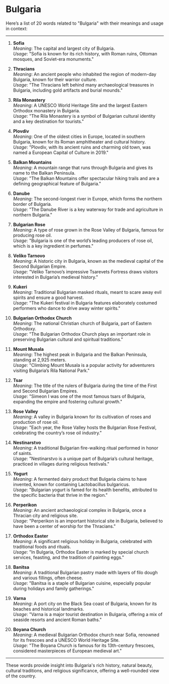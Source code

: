 # Bulgaria

Here’s a list of 20 words related to "Bulgaria" with their meanings and usage in context:

---

1. **Sofia**  
   *Meaning*: The capital and largest city of Bulgaria.  
   *Usage*: "Sofia is known for its rich history, with Roman ruins, Ottoman mosques, and Soviet-era monuments."

2. **Thracians**  
   *Meaning*: An ancient people who inhabited the region of modern-day Bulgaria, known for their warrior culture.  
   *Usage*: "The Thracians left behind many archaeological treasures in Bulgaria, including gold artifacts and burial mounds."

3. **Rila Monastery**  
   *Meaning*: A UNESCO World Heritage Site and the largest Eastern Orthodox monastery in Bulgaria.  
   *Usage*: "The Rila Monastery is a symbol of Bulgarian cultural identity and a key destination for tourists."

4. **Plovdiv**  
   *Meaning*: One of the oldest cities in Europe, located in southern Bulgaria, known for its Roman amphitheater and cultural history.  
   *Usage*: "Plovdiv, with its ancient ruins and charming old town, was named a European Capital of Culture in 2019."

5. **Balkan Mountains**  
   *Meaning*: A mountain range that runs through Bulgaria and gives its name to the Balkan Peninsula.  
   *Usage*: "The Balkan Mountains offer spectacular hiking trails and are a defining geographical feature of Bulgaria."

6. **Danube**  
   *Meaning*: The second-longest river in Europe, which forms the northern border of Bulgaria.  
   *Usage*: "The Danube River is a key waterway for trade and agriculture in northern Bulgaria."

7. **Bulgarian Rose**  
   *Meaning*: A type of rose grown in the Rose Valley of Bulgaria, famous for producing rose oil.  
   *Usage*: "Bulgaria is one of the world’s leading producers of rose oil, which is a key ingredient in perfumes."

8. **Veliko Tarnovo**  
   *Meaning*: A historic city in Bulgaria, known as the medieval capital of the Second Bulgarian Empire.  
   *Usage*: "Veliko Tarnovo’s impressive Tsarevets Fortress draws visitors interested in Bulgaria’s medieval history."

9. **Kukeri**  
   *Meaning*: Traditional Bulgarian masked rituals, meant to scare away evil spirits and ensure a good harvest.  
   *Usage*: "The Kukeri festival in Bulgaria features elaborately costumed performers who dance to drive away winter spirits."

10. **Bulgarian Orthodox Church**  
   *Meaning*: The national Christian church of Bulgaria, part of Eastern Orthodoxy.  
   *Usage*: "The Bulgarian Orthodox Church plays an important role in preserving Bulgarian cultural and spiritual traditions."

11. **Mount Musala**  
   *Meaning*: The highest peak in Bulgaria and the Balkan Peninsula, standing at 2,925 meters.  
   *Usage*: "Climbing Mount Musala is a popular activity for adventurers visiting Bulgaria’s Rila National Park."

12. **Tsar**  
   *Meaning*: The title of the rulers of Bulgaria during the time of the First and Second Bulgarian Empires.  
   *Usage*: "Simeon I was one of the most famous tsars of Bulgaria, expanding the empire and fostering cultural growth."

13. **Rose Valley**  
   *Meaning*: A valley in Bulgaria known for its cultivation of roses and production of rose oil.  
   *Usage*: "Each year, the Rose Valley hosts the Bulgarian Rose Festival, celebrating the country’s rose oil industry."

14. **Nestinarstvo**  
   *Meaning*: A traditional Bulgarian fire-walking ritual performed in honor of saints.  
   *Usage*: "Nestinarstvo is a unique part of Bulgaria’s cultural heritage, practiced in villages during religious festivals."

15. **Yogurt**  
   *Meaning*: A fermented dairy product that Bulgaria claims to have invented, known for containing Lactobacillus bulgaricus.  
   *Usage*: "Bulgarian yogurt is famed for its health benefits, attributed to the specific bacteria that thrive in the region."

16. **Perperikon**  
   *Meaning*: An ancient archaeological complex in Bulgaria, once a Thracian city and religious site.  
   *Usage*: "Perperikon is an important historical site in Bulgaria, believed to have been a center of worship for the Thracians."

17. **Orthodox Easter**  
   *Meaning*: A significant religious holiday in Bulgaria, celebrated with traditional foods and rituals.  
   *Usage*: "In Bulgaria, Orthodox Easter is marked by special church services, feasting, and the tradition of painting eggs."

18. **Banitsa**  
   *Meaning*: A traditional Bulgarian pastry made with layers of filo dough and various fillings, often cheese.  
   *Usage*: "Banitsa is a staple of Bulgarian cuisine, especially popular during holidays and family gatherings."

19. **Varna**  
   *Meaning*: A port city on the Black Sea coast of Bulgaria, known for its beaches and historical landmarks.  
   *Usage*: "Varna is a major tourist destination in Bulgaria, offering a mix of seaside resorts and ancient Roman baths."

20. **Boyana Church**  
   *Meaning*: A medieval Bulgarian Orthodox church near Sofia, renowned for its frescoes and a UNESCO World Heritage Site.  
   *Usage*: "The Boyana Church is famous for its 13th-century frescoes, considered masterpieces of European medieval art."

---

These words provide insight into Bulgaria's rich history, natural beauty, cultural traditions, and religious significance, offering a well-rounded view of the country.
